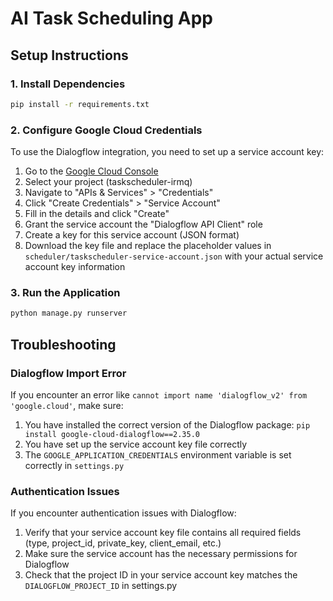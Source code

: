 # AI Task Scheduling App

## Setup Instructions

### 1. Install Dependencies

```bash
pip install -r requirements.txt
```

### 2. Configure Google Cloud Credentials

To use the Dialogflow integration, you need to set up a service account key:

1. Go to the [Google Cloud Console](https://console.cloud.google.com/)
2. Select your project (taskscheduler-irmq)
3. Navigate to "APIs & Services" > "Credentials"
4. Click "Create Credentials" > "Service Account"
5. Fill in the details and click "Create"
6. Grant the service account the "Dialogflow API Client" role
7. Create a key for this service account (JSON format)
8. Download the key file and replace the placeholder values in `scheduler/taskscheduler-service-account.json` with your actual service account key information

### 3. Run the Application

```bash
python manage.py runserver
```

## Troubleshooting

### Dialogflow Import Error

If you encounter an error like `cannot import name 'dialogflow_v2' from 'google.cloud'`, make sure:

1. You have installed the correct version of the Dialogflow package: `pip install google-cloud-dialogflow==2.35.0`
2. You have set up the service account key file correctly
3. The `GOOGLE_APPLICATION_CREDENTIALS` environment variable is set correctly in `settings.py`

### Authentication Issues

If you encounter authentication issues with Dialogflow:

1. Verify that your service account key file contains all required fields (type, project_id, private_key, client_email, etc.)
2. Make sure the service account has the necessary permissions for Dialogflow
3. Check that the project ID in your service account key matches the `DIALOGFLOW_PROJECT_ID` in settings.py